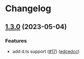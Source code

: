# Changelog

## [1.3.0](https://github.com/node-modules/is-type-of/compare/v1.2.1...v1.3.0) (2023-05-04)


### Features

* add d.ts support ([#17](https://github.com/node-modules/is-type-of/issues/17)) ([edcedcc](https://github.com/node-modules/is-type-of/commit/edcedcc70af64c054cc834e5dd2ed79edd4692ff))
